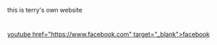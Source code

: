 this is terry's own website
<body>
  <h1></h1>
  <p></p>
  <a href="https://www.youtube.com" target="_blank">youtube
     href="https://www.facebook.com" target="_blank">facebook</a>
</body>
